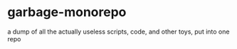 # garbage-monorepo

a dump of all the actually useless scripts, code, and other toys, put into one repo
